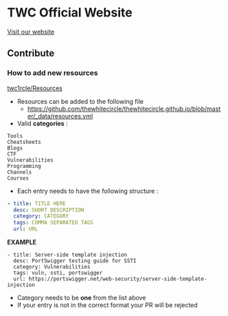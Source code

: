 # TWC Official Website

<a href="https://twc1rcle.com/">Visit our website</a>

## Contribute

### How to add new resources

<a href="https://twc1rcle.com/resources/">twc1rcle/Resources</a>

* Resources can be added to the following file
    * https://github.com/thewhitecircle/thewhitecircle.github.io/blob/master/_data/resources.yml
* Valid **categories** :

```
Tools
Cheatsheets
Blogs
CTF
Vulnerabilities
Programming
Channels
Courses
```

* Each entry needs to have the following structure :

```yml
- title: TITLE HERE
  desc: SHORT DESCRIPTION
  category: CATEGORY
  tags: COMMA SEPARATED TAGS
  url: URL
```

**EXAMPLE**

```YML
- title: Server-side template injection
  desc: PortSwigger testing guide for SSTI
  category: Vulnerabilities
  tags: vuln, ssti, portswigger
  url: https://portswigger.net/web-security/server-side-template-injection
```

* Category needs to be **one** from the list above
* If your entry is not in the correct format your PR will be rejected